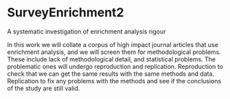 # SurveyEnrichment2
A systematic investigation of enrichment analysis rigour

In this work we will collate a corpus of high impact journal articles that use enrichment analysis, and we will screen them for methodological problems.
These include lack of methodological detail, and statistical problems.
The problematic ones will undergo reproduction and replication.
Reproduction to check that we can get the same results with the same methods and data.
Replication to fix any problems with the methods and see if the conclusions of the study are still valid.
